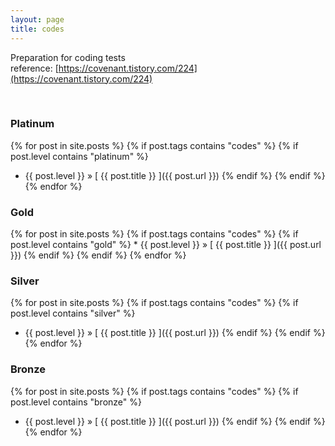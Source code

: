 ```yaml
---
layout: page
title: codes
---
```


Preparation for coding tests  
reference: [https://covenant.tistory.com/224](https://covenant.tistory.com/224)

<br>

### Platinum

{% for post in site.posts %}
  {% if post.tags contains "codes" %}
    {% if post.level contains "platinum" %}
  * {{ post.level }} &raquo; [ {{ post.title }} ]({{ post.url }})
    {% endif %}
  {% endif %}
{% endfor %}

### Gold

{% for post in site.posts %}
  {% if post.tags contains "codes" %}
    {% if post.level contains "gold" %}
      * {{ post.level }} &raquo; [ {{ post.title }} ]({{ post.url }})
    {% endif %}
  {% endif %}
{% endfor %}

### Silver

{% for post in site.posts %}
  {% if post.tags contains "codes" %}
    {% if post.level contains "silver" %}
  * {{ post.level }} &raquo; [ {{ post.title }} ]({{ post.url }})
    {% endif %}
  {% endif %}
{% endfor %}

### Bronze

{% for post in site.posts %}
  {% if post.tags contains "codes" %}
    {% if post.level contains "bronze" %}
  * {{ post.level }} &raquo; [ {{ post.title }} ]({{ post.url }})
    {% endif %}
  {% endif %}
{% endfor %}
